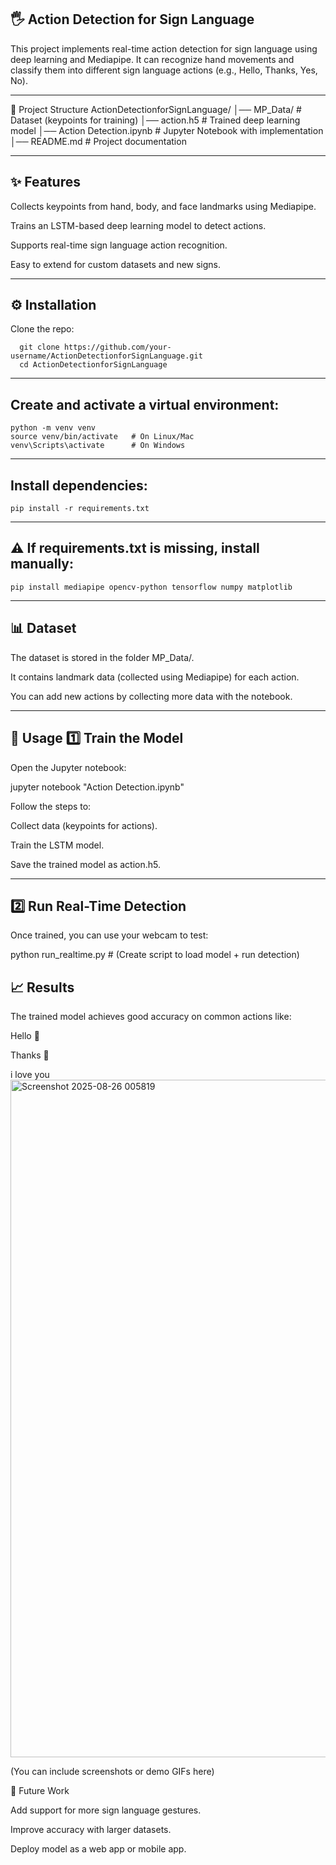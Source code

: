 🖐️ Action Detection for Sign Language
-------------------------------------------------------------------------
This project implements real-time action detection for sign language using deep learning and Mediapipe.
It can recognize hand movements and classify them into different sign language actions (e.g., Hello, Thanks, Yes, No).

-------------------------------------------------------------------------
📂 Project Structure
ActionDetectionforSignLanguage/
│── MP_Data/                  # Dataset (keypoints for training)
│── action.h5                 # Trained deep learning model
│── Action Detection.ipynb    # Jupyter Notebook with implementation
│── README.md                 # Project documentation

-------------------------------------------------------------------------
✨ Features
-------------------------------------------------------------------------
Collects keypoints from hand, body, and face landmarks using Mediapipe.

Trains an LSTM-based deep learning model to detect actions.

Supports real-time sign language action recognition.

Easy to extend for custom datasets and new signs.

-------------------------------------------------------------------------
⚙️ Installation
-------------------------------------------------------------------------
Clone the repo:

      git clone https://github.com/your-username/ActionDetectionforSignLanguage.git
      cd ActionDetectionforSignLanguage

-------------------------------------------------------------------------
Create and activate a virtual environment:
-------------------------------------------------------------------------
    python -m venv venv
    source venv/bin/activate   # On Linux/Mac
    venv\Scripts\activate      # On Windows

-------------------------------------------------------------------------
Install dependencies:
-------------------------------------------------------------------------
    pip install -r requirements.txt

-------------------------------------------------------------------------
⚠️ If requirements.txt is missing, install manually:
-------------------------------------------------------------------------
    pip install mediapipe opencv-python tensorflow numpy matplotlib
-------------------------------------------------------------------------
📊 Dataset
-------------------------------------------------------------------------
The dataset is stored in the folder MP_Data/.

It contains landmark data (collected using Mediapipe) for each action.

You can add new actions by collecting more data with the notebook.

-------------------------------------------------------------------------
🚀 Usage
1️⃣ Train the Model
-------------------------------------------------------------------------
Open the Jupyter notebook:

jupyter notebook "Action Detection.ipynb"


Follow the steps to:

Collect data (keypoints for actions).

Train the LSTM model.

Save the trained model as action.h5.

-------------------------------------------------------------------------
2️⃣ Run Real-Time Detection
-------------------------------------------------------------------------
Once trained, you can use your webcam to test:

python run_realtime.py   # (Create script to load model + run detection)

📈 Results
-------------------------------------------------------------------------
The trained model achieves good accuracy on common actions like:

Hello 👋

Thanks 🙏

i love you <img width="1924" height="1084" alt="Screenshot 2025-08-26 005819" src="https://github.com/user-attachments/assets/d56832e6-3826-4a19-bb51-8c98cc6c19b4" />


(You can include screenshots or demo GIFs here)

🔮 Future Work

Add support for more sign language gestures.

Improve accuracy with larger datasets.

Deploy model as a web app or mobile app.

